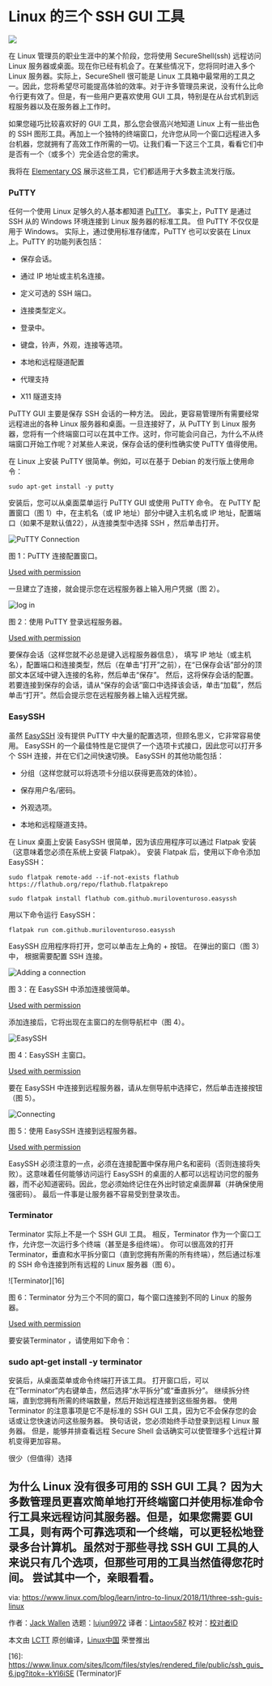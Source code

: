 [#]: collector: (lujun9972)
[#]: translator: (Lintaov587)
[#]: reviewer: ( )
[#]: publisher: ( )
[#]: subject: (Three SSH GUI Tools for Linux)
[#]: via: (https://www.linux.com/blog/learn/intro-to-linux/2018/11/three-ssh-guis-linux)
[#]: author: (Jack Wallen https://www.linux.com/users/jlwallen)
[#]: url: ( )

Linux 的三个 SSH GUI 工具
======

![](https://www.linux.com/sites/lcom/files/styles/rendered_file/public/ssh.jpg?itok=3UcXhJt7)

在 Linux 管理员的职业生涯中的某个阶段，您将使用 SecureShell(ssh) 远程访问 Linux 服务器或桌面。现在你已经有机会了。在某些情况下，您将同时进入多个 Linux 服务器。实际上，SecureShell 很可能是 Linux 工具箱中最常用的工具之一。因此，您将希望尽可能提高体验的效率。对于许多管理员来说，没有什么比命令行更有效了。但是，有一些用户更喜欢使用 GUI 工具，特别是在从台式机到远程服务器以及在服务器上工作时。

如果您碰巧比较喜欢好的 GUI 工具，那么您会很高兴地知道 Linux 上有一些出色的 SSH 图形工具。再加上一个独特的终端窗口，允许您从同一个窗口远程进入多台机器，您就拥有了高效工作所需的一切。让我们看一下这三个工具，看看它们中是否有一个（或多个）完全适合您的需求。

我将在 [Elementary OS][1] 展示这些工具，它们都适用于大多数主流发行版。

### PuTTY

任何一个使用 Linux 足够久的人基本都知道 [PuTTY][2]。 事实上，PuTTY 是通过 SSH 从的 Windows 环境连接到 Linux 服务器的标准工具。 但 PuTTY 不仅仅是用于 Windows。 实际上，通过使用标准存储库，PuTTY 也可以安装在 Linux 上。PuTTY 的功能列表包括：

  * 保存会话。

  * 通过 IP 地址或主机名连接。

  * 定义可选的 SSH 端口。

  * 连接类型定义。

  * 登录中。

  * 键盘，铃声，外观，连接等选项。

  * 本地和远程隧道配置

  * 代理支持

  * X11 隧道支持




PuTTY GUI 主要是保存 SSH 会话的一种方法。 因此，更容易管理所有需要经常远程进出的各种 Linux 服务器和桌面。一旦连接好了，从 PuTTY 到 Linux 服务器，您将有一个终端窗口可以在其中工作。这时，你可能会问自己，为什么不从终端窗口开始工作呢？对某些人来说，保存会话的便利性确实使 PuTTY 值得使用。

在 Linux 上安装 PuTTY 很简单。例如，可以在基于 Debian 的发行版上使用命令：

```
sudo apt-get install -y putty
```

安装后，您可以从桌面菜单运行 PuTTY GUI 或使用 PuTTY 命令。 在 PuTTY 配置窗口（图 1）中，在主机名（或 IP 地址）部分中键入主机名或 IP 地址，配置端口（如果不是默认值22），从连接类型中选择 SSH ，然后单击打开。

![PuTTY Connection][4]

图 1：PuTTY 连接配置窗口。

[Used with permission][5]

一旦建立了连接，就会提示您在远程服务器上输入用户凭据（图 2）。

![log in][7]

图 2：使用 PuTTY 登录远程服务器。

[Used with permission][5]

要保存会话（这样您就不必总是键入远程服务器信息）， 填写 IP 地址（或主机名），配置端口和连接类型，然后（在单击“打开”之前），在“已保存会话”部分的顶部文本区域中键入连接的名称，然后单击“保存”。 然后，这将保存会话的配置。若要连接到保存的会话，请从“保存的会话”窗口中选择该会话，单击“加载”，然后单击“打开”。然后会提示您在远程服务器上输入远程凭据。

### EasySSH

虽然 [EasySSH][8] 没有提供 PuTTY 中大量的配置选项，但顾名思义，它非常容易使用。 EasySSH 的一个最佳特性是它提供了一个选项卡式接口，因此您可以打开多个 SSH 连接，并在它们之间快速切换。 EasySSH 的其他功能包括：

  * 分组（这样您就可以将选项卡分组以获得更高效的体验）。

  * 保存用户名/密码。

  * 外观选项。

  * 本地和远程隧道支持。




在 Linux 桌面上安装 EasySSH 很简单，因为该应用程序可以通过 Flatpak 安装（这意味着您必须在系统上安装 Flatpak）。 安装 Flatpak 后，使用以下命令添加 EasySSH：
```
sudo flatpak remote-add --if-not-exists flathub https://flathub.org/repo/flathub.flatpakrepo

sudo flatpak install flathub com.github.muriloventuroso.easyssh
```

用以下命令运行 EasySSH：

```
flatpak run com.github.muriloventuroso.easyssh
```

EasySSH 应用程序将打开，您可以单击左上角的 + 按钮。 在弹出的窗口（图 3）中， 根据需要配置 SSH 连接。

![Adding a connection][10]

图 3：在 EasySSH 中添加连接很简单。

[Used with permission][5]

添加连接后，它将出现在主窗口的左侧导航栏中（图 4）。

![EasySSH][12]

图 4：EasySSH 主窗口。

[Used with permission][5]

要在 EasySSH 中连接到远程服务器，请从左侧导航中选择它，然后单击连接按钮（图 5）。

![Connecting][14]

图 5：使用 EasySSH 连接到远程服务器。

[Used with permission][5]

EasySSH 必须注意的一点，必须在连接配置中保存用户名和密码（否则连接将失败）。这意味着任何能够访问运行 EasySSH 的桌面的人都可以远程访问您的服务器，而不必知道密码。因此，您必须始终记住在外出时锁定桌面屏幕（并确保使用强密码）。 最后一件事是让服务器不容易受到登录攻击。

### Terminator

Terminator 实际上不是一个 SSH GUI 工具。 相反，Terminator 作为一个窗口工作，允许您一次运行多个终端（甚至是多组终端）。 你可以很高效的打开 Terminator，垂直和水平拆分窗口（直到您拥有所需的所有终端），然后通过标准的 SSH 命令连接到所有远程的 Linux 服务器（图 6）。

![Terminator][16]

图 6：Terminator 分为三个不同的窗口，每个窗口连接到不同的 Linux 的服务器。

[Used with permission][5]

要安装Terminator ，请使用如下命令：

### sudo apt-get install -y terminator

安装后，从桌面菜单或命令终端打开该工具。 打开窗口后，可以在“Terminator”内右键单击，然后选择“水平拆分”或“垂直拆分”。 继续拆分终端，直到您拥有所需的终端数量，然后开始远程连接到这些服务器。
使用 Terminator 的注意事项是它不是标准的 SSH GUI 工具，因为它不会保存您的会话或让您快速访问这些服务器。 换句话说，您必须始终手动登录到远程 Linux 服务器。 但是，能够并排查看远程 Secure Shell 会话确实可以使管理多个远程计算机变得更加容易。

很少（但值得）选择

为什么 Linux 没有很多可用的 SSH GUI 工具？ 因为大多数管理员更喜欢简单地打开终端窗口并使用标准命令行工具来远程访问其服务器。但是，如果您需要 GUI 工具，则有两个可靠选项和一个终端，可以更轻松地登录多台计算机。虽然对于那些寻找 SSH GUI 工具的人来说只有几个选项，但那些可用的工具当然值得您花时间。 尝试其中一个，亲眼看看。
--------------------------------------------------------------------------------

via: https://www.linux.com/blog/learn/intro-to-linux/2018/11/three-ssh-guis-linux

作者：[Jack Wallen][a]
选题：[lujun9972][b]
译者：[Lintaov587](https://github.com/lintaov587)
校对：[校对者ID](https://github.com/校对者ID)

本文由 [LCTT](https://github.com/LCTT/TranslateProject) 原创编译，[Linux中国](https://linux.cn/) 荣誉推出

[a]: https://www.linux.com/users/jlwallen
[b]: https://github.com/lujun9972
[1]: https://elementary.io/
[2]: https://www.chiark.greenend.org.uk/~sgtatham/putty/latest.html
[3]: https://www.linux.com/files/images/sshguis1jpg
[4]: https://www.linux.com/sites/lcom/files/styles/rendered_file/public/ssh_guis_1.jpg?itok=DiNTz_wO (PuTTY Connection)
[5]: https://www.linux.com/licenses/category/used-permission
[6]: https://www.linux.com/files/images/sshguis2jpg
[7]: https://www.linux.com/sites/lcom/files/styles/rendered_file/public/ssh_guis_2.jpg?itok=4ORsJlz3 (log in)
[8]: https://github.com/muriloventuroso/easyssh
[9]: https://www.linux.com/files/images/sshguis3jpg
[10]: https://www.linux.com/sites/lcom/files/styles/rendered_file/public/ssh_guis_3.jpg?itok=bHC2zlda (Adding a connection)
[11]: https://www.linux.com/files/images/sshguis4jpg
[12]: https://www.linux.com/sites/lcom/files/styles/rendered_file/public/ssh_guis_4.jpg?itok=hhJzhRIg (EasySSH)
[13]: https://www.linux.com/files/images/sshguis5jpg
[14]: https://www.linux.com/sites/lcom/files/styles/rendered_file/public/ssh_guis_5.jpg?itok=piFEFYTQ (Connecting)
[15]: https://www.linux.com/files/images/sshguis6jpg
[16]: https://www.linux.com/sites/lcom/files/styles/rendered_file/public/ssh_guis_6.jpg?itok=-kYl6iSE (Terminator)F
